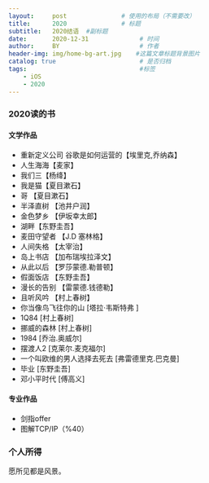 ```yaml
---
layout:     post               # 使用的布局（不需要改）
title:      2020               # 标题 
subtitle:   2020结语  #副标题
date:       2020-12-31              # 时间
author:     BY                      # 作者
header-img: img/home-bg-art.jpg    #这篇文章标题背景图片
catalog: true                       # 是否归档
tags:                               #标签
    - iOS
    - 2020
---
```



### 2020读的书

####  文学作品
 
* 重新定义公司 谷歌是如何运营的【埃里克,乔纳森】
* 人生海海【麦家】
* 我们三【杨绛】
* 我是猫【夏目漱石】
* 哥 【夏目漱石】
* 半泽直树 【池井户润】
* 金色梦乡 【伊坂幸太郎】
* 湖畔【东野圭吾】
* 麦田守望者  【J.D 塞林格】
* 人间失格 【太宰治】
*  岛上书店  【加布瑞埃拉泽文】
*  从此以后 【罗莎蒙德.勒普顿】
* 假面饭店 【东野圭吾】
* 漫长的告别  【雷蒙德.钱德勒】
* 且听风吟 【村上春树】
*  你当像鸟飞往你的山 [塔拉·韦斯特弗 ]
*  1Q84 [村上春树]
*  挪威的森林 [村上春树]
*  1984     [乔治.奥威尔]  
*  摆渡人2   [克莱尔.麦克福尔]
*  一个叫欧维的男人选择去死去 [弗雷德里克.巴克曼]      
*  毕业       [东野圭吾]
*  邓小平时代       [傅高义]

####  专业作品

*  剑指offer
*  图解TCP/IP（%40）

### 个人所得

 愿所见都是风景。